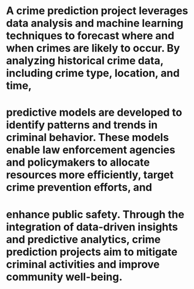 # A crime prediction project leverages data analysis and machine learning techniques to forecast where and when crimes are likely to occur. By analyzing historical crime data, including crime type, location, and time, 
# predictive models are developed to identify patterns and trends in criminal behavior. These models enable law enforcement agencies and policymakers to allocate resources more efficiently, target crime prevention efforts, and 
# enhance public safety. Through the integration of data-driven insights and predictive analytics, crime prediction projects aim to mitigate criminal activities and improve community well-being.
